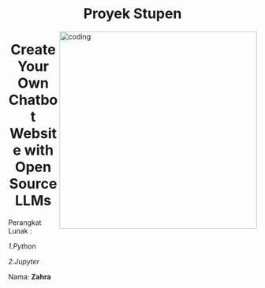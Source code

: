 <h1 align="center">Proyek Stupen</h1>
<img align="right" alt="coding" width="400" src="https://media0.giphy.com/media/v1.Y2lkPTc5MGI3NjExMHBydWc2dDBrOXFydDUyamczcHBnMzVyNXA5Mm5weHB6b3ppeGF6MiZlcD12MV9pbnRlcm5hbF9naWZfYnlfaWQmY3Q9Zw/G56u3vJFPIevIfVnEK/giphy.gif"> 
<h1 align="center">Create Your Own Chatbot Website with Open Source LLMs</h1>

Perangkat Lunak :

  *1.Python*

 *2.Jupyter*




Nama: **Zahra**

<p align="left">
</p>



